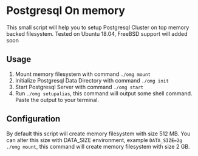# Postgresql On memory #

This small script will help you to setup Postgresql Cluster on top memory backed filesystem.
Tested on Ubuntu 18.04, FreeBSD support will added soon

## Usage ##

1. Mount memory filesystem with command `./omg mount`
2. Initialize Postgresql Data Directory with command `./omg init`
3. Start Postgresql Server with command `./omg start`
4. Run `./omg setupalias`, this command will output some shell command. Paste the output to your terminal.

## Configuration ##

By default this script will create memory filesystem with size 512 MB. You can alter this size with DATA_SIZE environment,
example `DATA_SIZE=2g ./omg mount`, this command will create memory filesystem with size 2 GB.